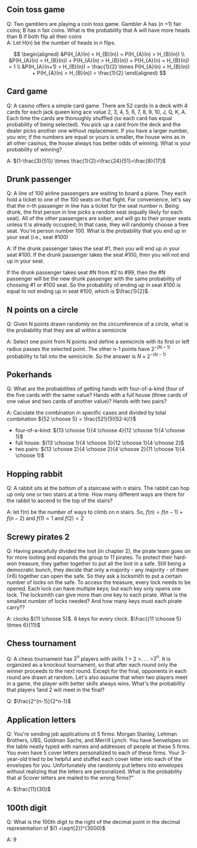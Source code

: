## Coin toss game
Q: Two gamblers are playing a coin toss game. Gambler A has (n +1) fair coins; B has n
fair coins. What is the probability that A will have more heads than B if both flip all their coins\
A: Let H(n) be the number of heads in n flips.

$$
\begin{aligned}
&P(H_{A}(n) < H_{B}(n)) = P(H_{A}(n) > H_{B}(n)) \\
&P(H_{A}(n) < H_{B}(n)) + P(H_{A}(n) > H_{B}(n)) + P(H_{A}(n) = H_{B}(n)) = 1 \\
&P(H_{A}(n+1) > H_{B}(n)) = \frac{1}{2} \times P(H_{A}(n) = H_{B}(n)) + P(H_{A}(n) > H_{B}(n)) = \frac{1}{2}
\end{aligned}
$$

## Card game
Q: A casino offers a simple card game. There are 52 cards in a deck with 4 cards for each jack queen king ace
value 2, 3, 4, 5, 6, 7, 8, 9, 10, J, Q, K, A. Each time the cards are thoroughly shuffled (so each card has equal probability of being selected). You pick up a card from the deck and the dealer picks another one without replacement. If you have a larger number, you win; if the numbers are equal or yours is smaller, the house wins as in all other casinos, the house always has better odds of winning. What is your probability of winning?

A: $(1-\frac{3}{51}) \times \frac{1}{2}=\frac{24}{51}=\frac{8}{17}$

## Drunk passenger
Q: A line of 100 airline passengers are waiting to board a plane. They each hold a ticket to one of the 100 seats on that flight. For convenience, let's say that the n-th passenger in line has a ticket for the seat number n. Being drunk, the first person in line picks a random seat (equally likely for each seat). All of the other passengers are sober, and will go to their proper seats unless it is already occupied; In that case, they will randomly choose a free seat. You're person number 100. What is the probability that you end up in your seat (i.e., seat #100) 

A: If the drunk passenger takes the seat #1, then you will end up in your seat #100. If the drunk passenger takes the seat #100, then
you will not end up in your seat. 

If the drunk passenger takes seat #N from #2 to #99, then the #N passenger will be the new drunk passenger with the same probability of chossing #1 or #100 seat.
So the probability of ending up in seat #100 is equal to not ending up in seat #100, which is  $\frac{1}{2}$.

## N points on a circle
Q: Given N points drawn randomly on the circumference of a circle, what is the probability that they are all within a semicircle

A: Select one point from N points and define a semicircle with its first or left radius passes the selected point. The other n-1 points have $2^{-(N-1)}$ probability to fall into the semicircle. So the answer is $N \times 2^{-(N-1)}$ 

## Pokerhands
Q: What are the probabilities of getting hands with four-of-a-kind (four of the five cards with the same value? Hands with a full house (three cards of one value and two cards of another value)? Hands with two pairs?

A: Caculate the combination in specific cases and divided by total combination ${52 \choose 5} = \frac{52!}{5!(52-k)!}$
- four-of-a-kind: ${13 \choose 1}{4 \choose 4}{12 \choose 1}{4 \choose 1}$
- full house: ${13 \choose 1}{4 \choose 3}{12 \choose 1}{4 \choose 2}$
- two pairs: ${13 \choose 2}{4 \choose 2}{4 \choose 2}{11 \choose 1}{4 \choose 1}$

## Hopping rabbit
Q: A rabbit sits at the bottom of a staircase with n stairs. The rabbit can hop up only one or two stairs at a time. How many different ways are there for the rabbit to ascend to the top of the stairs?

A: let f(n) be the number of ways to climb on n stairs. So, $f(n)=f(n-1)+f(n-2)$ and $f(1)=1$ and $f(2)=2$

## Screwy pirates 2
Q: Having peacefully divided the loot (in chapter 2), the pirate team goes on for more looting and expands the group to 11 pirates. To protect their hard-won treasure, they gather together to put all the loot in a safe. Still being a democratic bunch, they decide that only a majority - any majority - of them (≥6) together can open the safe. So they ask a locksmith to put a certain number of locks on the safe. To access the treasure, every lock needs to be opened. Each lock can have multiple keys; but each key only opens one lock. The locksmith can give more than one key to each pirate.
What is the smallest number of locks needed? And how many keys must each pirate carry??

A: clocks ${11 \choose 5}$. 6 keys for every clock. $\frac{{11 \choose 5} \times 6}{11}$

## Chess tournament
Q: A chess tournament has $2^n$ players with skills 1 > 2 >. . . >$2^n$. It is organized as a knockout tournament, so that after each round only the winner proceeds to the next round. Except for the final, opponents in each round are drawn at random. Let's also assume that when two players meet in a game, the player with better skills always wins. What's the probability that players 1and 2 will meet in the final?

Q: $\frac{2^{n-1}}{2^n-1}$

## Application letters
Q: You're sending job applications ot 5 firms: Morgan Stanley, Lehman Brothers, UBS, Goldman Sachs, and Merrill Lynch. You have 5envelopes on the table neatly typed with names and addresses of people at these 5 firms. You even have 5 cover letters personalized to each of these firms. Your 3-year-old tried to be helpful and stuffed each cover letter into each of the envelopes for you. Unfortunately she randomly put letters into envelopes without realizing that the letters are personalized. 
What is the probability that al 5cover letters are mailed to the wrong firms?"

A: $\frac{11}{30}$

## 100th digit
Q: What is the 100th digit to the right of the decimal point in the decimal representation of $(1 +\sqrt{2})^{3000}$

A: 9
